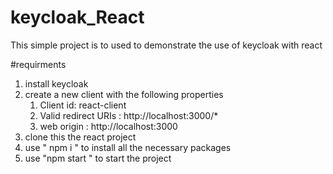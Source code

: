 # keycloak_React

This simple project is to used to demonstrate the use of keycloak with react

#requirments
1. install keycloak
2. create a new client with the following properties
      1. Client id: react-client
      2. Valid redirect URIs : http://localhost:3000/*
      3. web origin : http://localhost:3000
4. clone this the react project
5. use " npm i " to install all the necessary packages
6. use "npm start " to start the project
